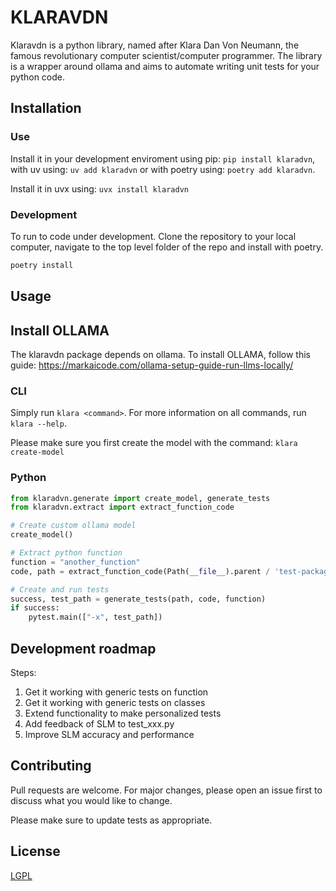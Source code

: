 # KLARAVDN

Klaravdn is a python library, named after Klara Dan Von Neumann, the famous revolutionary computer scientist/computer programmer.
The library is a wrapper around ollama and aims to automate writing unit tests for your python code.

## Installation

### Use
Install it in your development enviroment using pip: `pip install klaradvn`, with uv using: `uv add klaradvn` or with poetry using: `poetry add klaradvn`.

Install it in uvx using: `uvx install klaradvn`

### Development
To run to code under development. Clone the repository to your local computer, navigate to the top level folder of the repo and install with poetry.

```bash
poetry install
```

## Usage

## Install OLLAMA
The klaravdn package depends on ollama. To install OLLAMA, follow this guide: https://markaicode.com/ollama-setup-guide-run-llms-locally/

### CLI
Simply run `klara <command>`. For more information on all commands, run `klara --help`. 

Please make sure you first create the model with the command: `klara create-model`

### Python
```python
from klaradvn.generate import create_model, generate_tests
from klaradvn.extract import extract_function_code

# Create custom ollama model
create_model()

# Extract python function
function = "another_function"
code, path = extract_function_code(Path(__file__).parent / 'test-package', function)

# Create and run tests
success, test_path = generate_tests(path, code, function)
if success:
    pytest.main(["-x", test_path])
```

## Development roadmap
Steps:
1. Get it working with generic tests on function
2. Get it working with generic tests on classes
3. Extend functionality to make personalized tests
4. Add feedback of SLM to test_xxx.py 
5. Improve SLM accuracy and performance

## Contributing

Pull requests are welcome. For major changes, please open an issue first
to discuss what you would like to change.

Please make sure to update tests as appropriate.

## License

[LGPL](https://choosealicense.com/licenses/lgpl-3.0/)